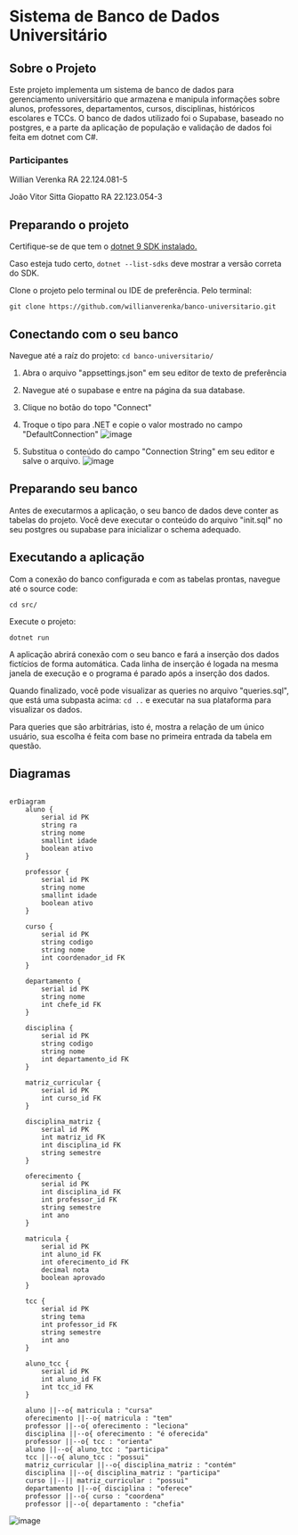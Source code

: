 # Sistema de Banco de Dados Universitário

## Sobre o Projeto

Este projeto implementa um sistema de banco de dados para gerenciamento universitário que armazena e manipula informações sobre alunos, professores, departamentos, cursos, disciplinas, históricos escolares e TCCs. O banco de dados utilizado foi o Supabase, baseado no postgres, e a parte da aplicação de população e validação de dados foi feita em dotnet com C#.

### Participantes

Willian Verenka RA 22.124.081-5

João Vitor Sitta Giopatto RA 22.123.054-3

## Preparando o projeto
Certifique-se de que tem o [dotnet 9 SDK instalado.](https://dotnet.microsoft.com/pt-br/download/dotnet/9.0)

Caso esteja tudo certo, `dotnet --list-sdks` deve mostrar a versão correta do SDK.

Clone o projeto pelo terminal ou IDE de preferência. Pelo terminal:

`git clone https://github.com/willianverenka/banco-universitario.git`

## Conectando com o seu banco

Navegue até a raíz do projeto:
`cd banco-universitario/`

1. Abra o arquivo "appsettings.json" em seu editor de texto de preferência
2. Navegue até o supabase e entre na página da sua database.
3. Clique no botão do topo "Connect"
4. Troque o tipo para .NET e copie o valor mostrado no campo "DefaultConnection"
   ![image](https://github.com/user-attachments/assets/eab03e5a-df93-471b-9070-e11426821669)

5. Substitua o conteúdo do campo "Connection String" em seu editor e salve o arquivo.
![image](https://github.com/user-attachments/assets/4210401c-f625-40b6-a74d-8a05555ada99)


## Preparando seu banco

Antes de executarmos a aplicação, o seu banco de dados deve conter as tabelas do projeto. Você deve executar o conteúdo do arquivo "init.sql" no seu postgres ou supabase para inicializar o schema adequado.

## Executando a aplicação

Com a conexão do banco configurada e com as tabelas prontas, navegue até o source code:

`cd src/`

Execute o projeto:

`dotnet run`

A aplicação abrirá conexão com o seu banco e fará a inserção dos dados fictícios de forma automática. Cada linha de inserção é logada na mesma janela de execução e o programa é parado após a inserção dos dados.

Quando finalizado, você pode visualizar as queries no arquivo "queries.sql", que está uma subpasta acima: `cd ..` e executar na sua plataforma para visualizar os dados. 


Para queries que são arbitrárias, isto é, mostra a relação de um único usuário, sua escolha é feita com base no primeira entrada da tabela em questão.

## Diagramas

```mermaid

erDiagram
    aluno {
        serial id PK
        string ra
        string nome
        smallint idade
        boolean ativo
    }
    
    professor {
        serial id PK
        string nome
        smallint idade
        boolean ativo
    }
    
    curso {
        serial id PK
        string codigo
        string nome
        int coordenador_id FK
    }
    
    departamento {
        serial id PK
        string nome
        int chefe_id FK
    }
    
    disciplina {
        serial id PK
        string codigo
        string nome
        int departamento_id FK
    }
    
    matriz_curricular {
        serial id PK
        int curso_id FK
    }
    
    disciplina_matriz {
        serial id PK
        int matriz_id FK
        int disciplina_id FK
        string semestre
    }
    
    oferecimento {
        serial id PK
        int disciplina_id FK
        int professor_id FK
        string semestre
        int ano
    }
    
    matricula {
        serial id PK
        int aluno_id FK
        int oferecimento_id FK
        decimal nota
        boolean aprovado
    }
    
    tcc {
        serial id PK
        string tema
        int professor_id FK
        string semestre
        int ano
    }
    
    aluno_tcc {
        serial id PK
        int aluno_id FK
        int tcc_id FK
    }
    
    aluno ||--o{ matricula : "cursa"
    oferecimento ||--o{ matricula : "tem"
    professor ||--o{ oferecimento : "leciona"
    disciplina ||--o{ oferecimento : "é oferecida"
    professor ||--o{ tcc : "orienta"
    aluno ||--o{ aluno_tcc : "participa"
    tcc ||--o{ aluno_tcc : "possui"
    matriz_curricular ||--o{ disciplina_matriz : "contém"
    disciplina ||--o{ disciplina_matriz : "participa"
    curso ||--|| matriz_curricular : "possui"
    departamento ||--o{ disciplina : "oferece"
    professor ||--o{ curso : "coordena"
    professor ||--o{ departamento : "chefia"
```

![image](https://github.com/user-attachments/assets/b0e4d00e-fc59-4898-b1ce-29a28fd91cf9)


